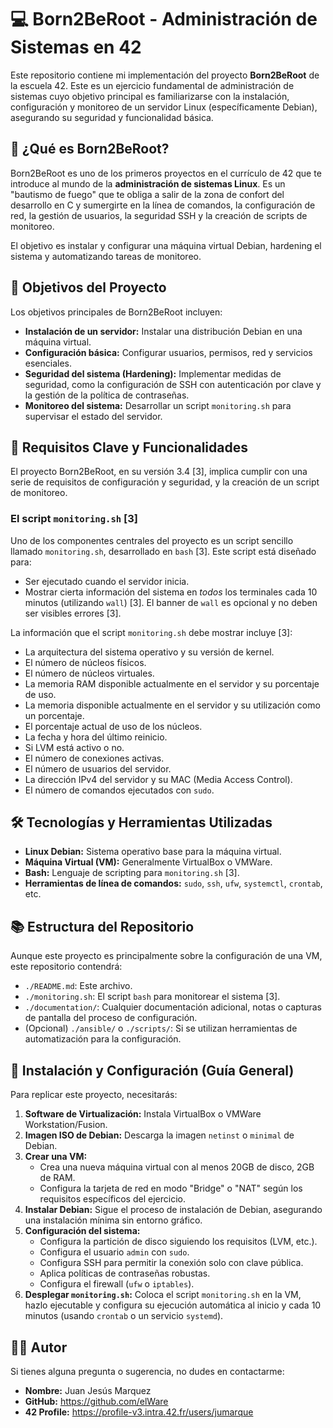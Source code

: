 # 💻 Born2BeRoot - Administración de Sistemas en 42

Este repositorio contiene mi implementación del proyecto **Born2BeRoot** de la escuela 42. Este es un ejercicio fundamental de administración de sistemas cuyo objetivo principal es familiarizarse con la instalación, configuración y monitoreo de un servidor Linux (específicamente Debian), asegurando su seguridad y funcionalidad básica.

## 🌟 ¿Qué es Born2BeRoot?

Born2BeRoot es uno de los primeros proyectos en el currículo de 42 que te introduce al mundo de la **administración de sistemas Linux**. Es un "bautismo de fuego" que te obliga a salir de la zona de confort del desarrollo en C y sumergirte en la línea de comandos, la configuración de red, la gestión de usuarios, la seguridad SSH y la creación de scripts de monitoreo.

El objetivo es instalar y configurar una máquina virtual Debian, hardening el sistema y automatizando tareas de monitoreo.

## 🎯 Objetivos del Proyecto

Los objetivos principales de Born2BeRoot incluyen:

*   **Instalación de un servidor:** Instalar una distribución Debian en una máquina virtual.
*   **Configuración básica:** Configurar usuarios, permisos, red y servicios esenciales.
*   **Seguridad del sistema (Hardening):** Implementar medidas de seguridad, como la configuración de SSH con autenticación por clave y la gestión de la política de contraseñas.
*   **Monitoreo del sistema:** Desarrollar un script `monitoring.sh` para supervisar el estado del servidor.

## 🚀 Requisitos Clave y Funcionalidades

El proyecto Born2BeRoot, en su versión 3.4 [3], implica cumplir con una serie de requisitos de configuración y seguridad, y la creación de un script de monitoreo.

### El script `monitoring.sh` [3]

Uno de los componentes centrales del proyecto es un script sencillo llamado `monitoring.sh`, desarrollado en `bash` [3]. Este script está diseñado para:

*   Ser ejecutado cuando el servidor inicia.
*   Mostrar cierta información del sistema en *todos* los terminales cada 10 minutos (utilizando `wall`) [3]. El banner de `wall` es opcional y no deben ser visibles errores [3].

La información que el script `monitoring.sh` debe mostrar incluye [3]:

*   La arquitectura del sistema operativo y su versión de kernel.
*   El número de núcleos físicos.
*   El número de núcleos virtuales.
*   La memoria RAM disponible actualmente en el servidor y su porcentaje de uso.
*   La memoria disponible actualmente en el servidor y su utilización como un porcentaje.
*   El porcentaje actual de uso de los núcleos.
*   La fecha y hora del último reinicio.
*   Si LVM está activo o no.
*   El número de conexiones activas.
*   El número de usuarios del servidor.
*   La dirección IPv4 del servidor y su MAC (Media Access Control).
*   El número de comandos ejecutados con `sudo`.

## 🛠️ Tecnologías y Herramientas Utilizadas

*   **Linux Debian:** Sistema operativo base para la máquina virtual.
*   **Máquina Virtual (VM):** Generalmente VirtualBox o VMWare.
*   **Bash:** Lenguaje de scripting para `monitoring.sh` [3].
*   **Herramientas de línea de comandos:** `sudo`, `ssh`, `ufw`, `systemctl`, `crontab`, etc.

## 📚 Estructura del Repositorio

Aunque este proyecto es principalmente sobre la configuración de una VM, este repositorio contendrá:

*   `./README.md`: Este archivo.
*   `./monitoring.sh`: El script `bash` para monitorear el sistema [3].
*   `./documentation/`: Cualquier documentación adicional, notas o capturas de pantalla del proceso de configuración.
*   (Opcional) `./ansible/` o `./scripts/`: Si se utilizan herramientas de automatización para la configuración.

## 🚀 Instalación y Configuración (Guía General)

Para replicar este proyecto, necesitarás:

1.  **Software de Virtualización:** Instala VirtualBox o VMWare Workstation/Fusion.
2.  **Imagen ISO de Debian:** Descarga la imagen `netinst` o `minimal` de Debian.
3.  **Crear una VM:**
    *   Crea una nueva máquina virtual con al menos 20GB de disco, 2GB de RAM.
    *   Configura la tarjeta de red en modo "Bridge" o "NAT" según los requisitos específicos del ejercicio.
4.  **Instalar Debian:** Sigue el proceso de instalación de Debian, asegurando una instalación mínima sin entorno gráfico.
5.  **Configuración del sistema:**
    *   Configura la partición de disco siguiendo los requisitos (LVM, etc.).
    *   Configura el usuario `admin` con `sudo`.
    *   Configura SSH para permitir la conexión solo con clave pública.
    *   Aplica políticas de contraseñas robustas.
    *   Configura el firewall (`ufw` o `iptables`).
6.  **Desplegar `monitoring.sh`:** Coloca el script `monitoring.sh` en la VM, hazlo ejecutable y configura su ejecución automática al inicio y cada 10 minutos (usando `crontab` o un servicio `systemd`).

## 🧑‍💻 Autor

Si tienes alguna pregunta o sugerencia, no dudes en contactarme:

*   **Nombre:** Juan Jesús Marquez
*   **GitHub:** https://github.com/elWare
*   **42 Profile:** https://profile-v3.intra.42.fr/users/jumarque
